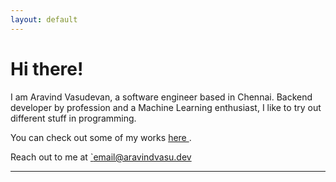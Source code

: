 ```yaml
---
layout: default
---
```


# Hi there!

I am Aravind Vasudevan, a software engineer based in Chennai. Backend developer 
by profession and a Machine Learning enthusiast, I like to try out different 
stuff in programming.

You can check out some of my works [here <i class="icon icon-social-github"></i>](https://github.com/AravindVasudev).

Reach out to me at <a href="mailto:email@aravindvasu.dev">`email@aravindvasu.dev</a>

--------------------------------------------------------------------------------
